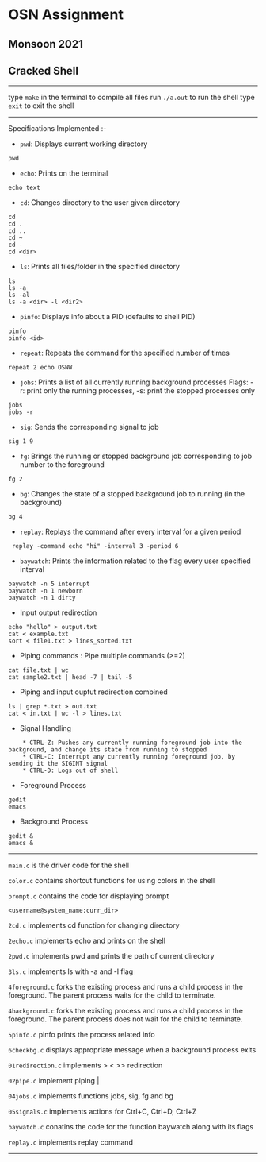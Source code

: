 # OSN Assignment
## Monsoon 2021
## Cracked Shell

----------
type `make` in the terminal to compile all files
run `./a.out` to run the shell
type `exit` to exit the shell

----------
Specifications Implemented :-

* `pwd`: Displays current working directory
```
pwd
```
* `echo`: Prints on the terminal
```
echo text
```
* `cd`: Changes directory to the user given directory
```
cd
cd .
cd ..
cd ~
cd -
cd <dir>
```
* `ls`: Prints all files/folder in the specified directory
```
ls
ls -a
ls -al
ls -a <dir> -l <dir2>
```
* `pinfo`: Displays info about a PID (defaults to shell PID)
```
pinfo
pinfo <id>
```
* `repeat`: Repeats the command for the specified number of times
```
repeat 2 echo OSNW
```
* `jobs`: Prints a list of all currently running background processes
Flags: -r: print only the running processes, -s: print the stopped processes only
```
jobs
jobs -r
```
* `sig`: Sends the corresponding signal to job
```
sig 1 9
```
* `fg`: Brings the running or stopped background job corresponding to job number to the foreground
```
fg 2
```
* `bg`: Changes the state of a stopped background job to running (in the background)
```
bg 4
``` 
* `replay`: Replays the command after every interval for a given period
```
 replay -command echo "hi" -interval 3 -period 6
```
* `baywatch`: Prints the information related to the flag every user specified interval
```
baywatch -n 5 interrupt
baywatch -n 1 newborn
baywatch -n 1 dirty
```
* Input output redirection
```
echo "hello" > output.txt
cat < example.txt
sort < file1.txt > lines_sorted.txt
```
* Piping commands : Pipe multiple commands (>=2)
```
cat file.txt | wc
cat sample2.txt | head -7 | tail -5
```
* Piping and input ouptut redirection combined
```
ls | grep *.txt > out.txt
cat < in.txt | wc -l > lines.txt
```
* Signal Handling
```
    * CTRL-Z: Pushes any currently running foreground job into the background, and change its state from running to stopped
    * CTRL-C: Interrupt any currently running foreground job, by sending it the SIGINT signal
    * CTRL-D: Logs out of shell
```
* Foreground Process
```
gedit
emacs
```
* Background Process
```
gedit &
emacs &
```
----------
`main.c` is the driver code for the shell

`color.c` contains shortcut functions for using colors in the shell

`prompt.c` contains the code for displaying prompt
``` 
<username@system_name:curr_dir>
```
`2cd.c` implements cd function for changing directory

`2echo.c` implements echo and prints on the shell

`2pwd.c` implements pwd and prints the path of current directory

`3ls.c` implements ls with -a and -l flag

`4foreground.c` forks the existing process and runs a child process in the foreground. The parent process waits for the child to terminate.

`4background.c` forks the existing process and runs a child process in the foreground. The parent process does not wait for the child to terminate.

`5pinfo.c` pinfo prints the process related info 

`6checkbg.c` displays appropriate message when a background process exits

`01redirection.c` implements > < >> redirection

`02pipe.c` implement piping |

`04jobs.c` implements functions jobs, sig, fg and bg

`05signals.c` implements actions for Ctrl+C, Ctrl+D, Ctrl+Z

`baywatch.c` conatins the code for the function baywatch along with its flags

`replay.c` implements replay command

----------